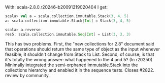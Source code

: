 With: scala-2.8.0.r20246-b20091219020404 I get:
```scala
scala> val a = scala.collection.immutable.Stack(3, 4, 5)
a: scala.collection.immutable.Stack[Int] = Stack(3, 4, 5)

scala> a.reverse
res5: scala.collection.immutable.Seq[Int] = List(3, 3, 3)
```
This has two problems.  First, the "new collections for 2.8" document said that operations should return the same type of object as the input whenever feasible; it shouldn't change from Stack to List.  Second, of course, is that it's totally the wrong answer: what happened to the 4 and 5?
(In r20250) Minimally integrated the semi-orphaned immutable.Stack into
the collections hierarchy and enabled it in the sequence tests.
Closes #2822.  review by community.
